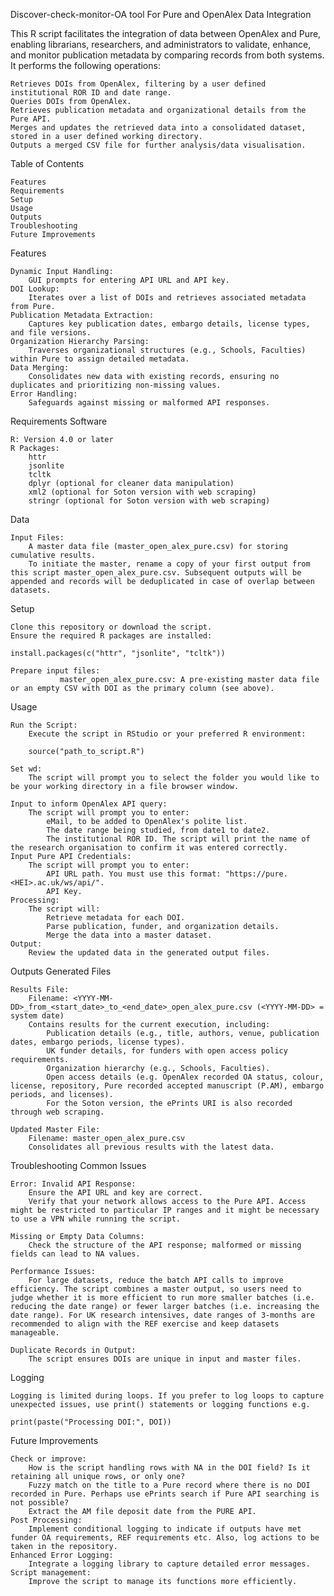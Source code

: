 Discover-check-monitor-OA tool
For Pure and OpenAlex Data Integration

This R script facilitates the integration of data between OpenAlex and Pure, enabling librarians, researchers, and administrators to validate, enhance, and monitor publication metadata by comparing records from both systems. It performs the following operations:

    Retrieves DOIs from OpenAlex, filtering by a user defined institutional ROR ID and date range.
    Queries DOIs from OpenAlex.
    Retrieves publication metadata and organizational details from the Pure API.
    Merges and updates the retrieved data into a consolidated dataset, stored in a user defined working directory.
    Outputs a merged CSV file for further analysis/data visualisation.

Table of Contents

    Features
    Requirements
    Setup
    Usage
    Outputs
    Troubleshooting
    Future Improvements

Features

    Dynamic Input Handling:
        GUI prompts for entering API URL and API key.
    DOI Lookup:
        Iterates over a list of DOIs and retrieves associated metadata from Pure.
    Publication Metadata Extraction:
        Captures key publication dates, embargo details, license types, and file versions.
    Organization Hierarchy Parsing:
        Traverses organizational structures (e.g., Schools, Faculties) within Pure to assign detailed metadata.
    Data Merging:
        Consolidates new data with existing records, ensuring no duplicates and prioritizing non-missing values.
    Error Handling:
        Safeguards against missing or malformed API responses.

Requirements
Software

    R: Version 4.0 or later
    R Packages:
        httr
        jsonlite
        tcltk
        dplyr (optional for cleaner data manipulation)
        xml2 (optional for Soton version with web scraping)
        stringr (optional for Soton version with web scraping)

Data

    Input Files:
        A master data file (master_open_alex_pure.csv) for storing cumulative results.
        To initiate the master, rename a copy of your first output from this script master_open_alex_pure.csv. Subsequent outputs will be appended and records will be deduplicated in case of overlap between datasets.

Setup

    Clone this repository or download the script.
    Ensure the required R packages are installed:

    install.packages(c("httr", "jsonlite", "tcltk"))

    Prepare input files:
               master_open_alex_pure.csv: A pre-existing master data file or an empty CSV with DOI as the primary column (see above).

Usage

    Run the Script:
        Execute the script in RStudio or your preferred R environment:

        source("path_to_script.R")

    Set wd:
        The script will prompt you to select the folder you would like to be your working directory in a file browser window.

    Input to inform OpenAlex API query:
        The script will prompt you to enter:
            eMail, to be added to OpenAlex's polite list.
            The date range being studied, from date1 to date2.
            The institutional ROR ID. The script will print the name of the research organisation to confirm it was entered correctly.
    Input Pure API Credentials:
        The script will prompt you to enter:
            API URL path. You must use this format: "https://pure.<HEI>.ac.uk/ws/api/".
            API Key.
    Processing:
        The script will:
            Retrieve metadata for each DOI.
            Parse publication, funder, and organization details.
            Merge the data into a master dataset.
    Output:
        Review the updated data in the generated output files.

Outputs
Generated Files

    Results File:
        Filename: <YYYY-MM-DD>_from_<start_date>_to_<end_date>_open_alex_pure.csv (<YYYY-MM-DD> = system date)
        Contains results for the current execution, including:
            Publication details (e.g., title, authors, venue, publication dates, embargo periods, license types).
            UK funder details, for funders with open access policy requirements.
            Organization hierarchy (e.g., Schools, Faculties).
            Open access details (e.g. OpenAlex recorded OA status, colour, license, repository, Pure recorded accepted manuscript (P.AM), embargo periods, and licenses).
            For the Soton version, the ePrints URI is also recorded through web scraping.

    Updated Master File:
        Filename: master_open_alex_pure.csv
        Consolidates all previous results with the latest data.

Troubleshooting
Common Issues

    Error: Invalid API Response:
        Ensure the API URL and key are correct.
        Verify that your network allows access to the Pure API. Access might be restricted to particular IP ranges and it might be necessary to use a VPN while running the script.

    Missing or Empty Data Columns:
        Check the structure of the API response; malformed or missing fields can lead to NA values.

    Performance Issues:
        For large datasets, reduce the batch API calls to improve efficiency. The script combines a master output, so users need to judge whether it is more efficient to run more smaller batches (i.e. reducing the date range) or fewer larger batches (i.e. increasing the date range). For UK research intensives, date ranges of 3-months are recommended to align with the REF exercise and keep datasets manageable.

    Duplicate Records in Output:
        The script ensures DOIs are unique in input and master files.

Logging

    Logging is limited during loops. If you prefer to log loops to capture unexpected issues, use print() statements or logging functions e.g.

    print(paste("Processing DOI:", DOI))

Future Improvements

    Check or improve:
        How is the script handling rows with NA in the DOI field? Is it retaining all unique rows, or only one?
        Fuzzy match on the title to a Pure record where there is no DOI recorded in Pure. Perhaps use ePrints search if Pure API searching is not possible?
        Extract the AM file deposit date from the PURE API.        
    Post Processing:
        Implement conditional logging to indicate if outputs have met funder OA requirements, REF requirements etc. Also, log actions to be taken in the repository.
    Enhanced Error Logging:
        Integrate a logging library to capture detailed error messages.
    Script management:
        Improve the script to manage its functions more efficiently.
